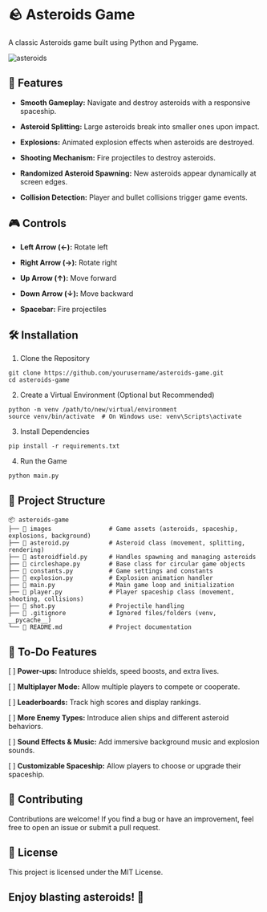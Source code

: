 # 🪨 Asteroids Game

A classic Asteroids game built using Python and Pygame.


![asteroids](https://github.com/user-attachments/assets/c809f4a6-382f-41ec-8df0-37bea9ba19a6)


## 🚀 Features

- **Smooth Gameplay:** Navigate and destroy asteroids with a responsive spaceship.

- **Asteroid Splitting:** Large asteroids break into smaller ones upon impact.

- **Explosions:** Animated explosion effects when asteroids are destroyed.

- **Shooting Mechanism:** Fire projectiles to destroy asteroids.

- **Randomized Asteroid Spawning:** New asteroids appear dynamically at screen edges.

- **Collision Detection:** Player and bullet collisions trigger game events.


## 🎮 Controls

- **Left Arrow (←):** Rotate left

- **Right Arrow (→):** Rotate right

- **Up Arrow (↑):** Move forward

- **Down Arrow (↓):** Move backward

- **Spacebar:** Fire projectiles


## 🛠️ Installation

1. Clone the Repository
```
git clone https://github.com/yourusername/asteroids-game.git
cd asteroids-game
```

2. Create a Virtual Environment (Optional but Recommended)
```
python -m venv /path/to/new/virtual/environment
source venv/bin/activate  # On Windows use: venv\Scripts\activate
```

3. Install Dependencies
```
pip install -r requirements.txt
```

4. Run the Game

```
python main.py
```

## 📂 Project Structure
```
📦 asteroids-game
├── 📂 images                # Game assets (asteroids, spaceship, explosions, background)
├── 📜 asteroid.py           # Asteroid class (movement, splitting, rendering)
├── 📜 asteroidfield.py      # Handles spawning and managing asteroids
├── 📜 circleshape.py        # Base class for circular game objects
├── 📜 constants.py          # Game settings and constants
├── 📜 explosion.py          # Explosion animation handler
├── 📜 main.py               # Main game loop and initialization
├── 📜 player.py             # Player spaceship class (movement, shooting, collisions)
├── 📜 shot.py               # Projectile handling
├── 📜 .gitignore            # Ignored files/folders (venv, __pycache__)
└── 📜 README.md             # Project documentation
```

## 🔧 To-Do Features

[ ] **Power-ups:** Introduce shields, speed boosts, and extra lives.

[ ] **Multiplayer Mode:** Allow multiple players to compete or cooperate.

[ ] **Leaderboards:** Track high scores and display rankings.

[ ] **More Enemy Types:** Introduce alien ships and different asteroid behaviors.

[ ] **Sound Effects & Music:** Add immersive background music and explosion sounds.

[ ] **Customizable Spaceship:** Allow players to choose or upgrade their spaceship.


## 🤝 Contributing

Contributions are welcome! If you find a bug or have an improvement, feel free to open an issue or submit a pull request.


## 📜 License

This project is licensed under the MIT License.


## Enjoy blasting asteroids! 🚀
